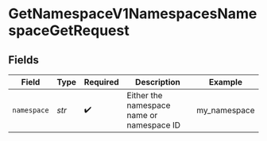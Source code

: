 # GetNamespaceV1NamespacesNamespaceGetRequest


## Fields

| Field                                     | Type                                      | Required                                  | Description                               | Example                                   |
| ----------------------------------------- | ----------------------------------------- | ----------------------------------------- | ----------------------------------------- | ----------------------------------------- |
| `namespace`                               | *str*                                     | :heavy_check_mark:                        | Either the namespace name or namespace ID | my_namespace                              |